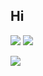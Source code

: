 ## Hi 
<img src="https://img.shields.io/badge/Fortnite-107C10?style=for-the-badge&logo=xbox&logoColor=white">  <img src="https://upload.wikimedia.org/wikipedia/commons/archive/6/60/20210605083104%21XVideos_logo.svg">
<gif src="https://giphy.com/gifs/things-url-aboot-duzpaTbCUy9Vu">

<img src="https://giphy.com/gifs/things-url-aboot-duzpaTbCUy9Vu">


